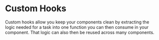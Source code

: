 # Custom Hooks

Custom hooks allow you keep your components clean by extracting the logic needed for a task into one function you can then consume in your component. That logic can also then be reused across many components.

